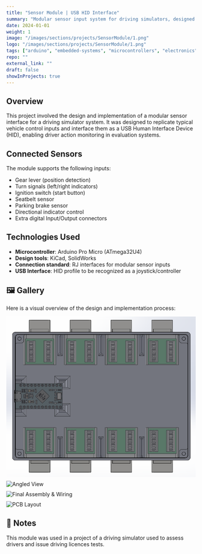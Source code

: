 ```yaml
---
title: "Sensor Module | USB HID Interface"
summary: "Modular sensor input system for driving simulators, designed with Arduino Pro Micro and RJ interfaces."
date: 2024-01-01
weight: 1
image: "/images/sections/projects/SensorModule/1.png"
logo: "/images/sections/projects/SensorModule/1.png"
tags: ["arduino", "embedded-systems", "microcontrollers", "electronics"]
repo: ""
external_link: ""
draft: false
showInProjects: true
---
```


## Overview

This project involved the design and implementation of a modular sensor interface for a driving simulator system. It was designed to replicate typical vehicle control inputs and interface them as a USB Human Interface Device (HID), enabling driver action monitoring in evaluation systems.

## Connected Sensors

The module supports the following inputs:

- Gear lever (position detection)
- Turn signals (left/right indicators)
- Ignition switch (start button)
- Seatbelt sensor
- Parking brake sensor
- Directional indicator control
- Extra digital Input/Output connectors

## Technologies Used

- **Microcontroller**: Arduino Pro Micro (ATmega32U4)
- **Design tools**: KiCad, SolidWorks
- **Connection standard**: RJ interfaces for modular sensor inputs
- **USB Interface**: HID profile to be recognized as a joystick/controller

## 🖼️ Gallery

Here is a visual overview of the design and implementation process:

<div style="display: grid; grid-template-columns: repeat(auto-fit, minmax(250px, 1fr)); gap: 10px;">
  <img src="/assets/images/sections/projects/SensorModule/top.png" alt="Top View">
  <img src="/images/sections/projects/SensorModule/angled.png" alt="Angled View">
  <img src="/images/sections/projects/SensorModule/final.png" alt="Final Assembly & Wiring">
  <img src="/images/sections/projects/SensorModule/pcb.png" alt="PCB Layout">
</div>

## 📝 Notes

This module was used in a project of a driving simulator used to assess drivers and issue driving licences tests.
